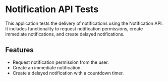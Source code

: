 # Notification API Tests

This application tests the delivery of notifications using the Notification API. It includes functionality to request notification permissions, create immediate notifications, and create delayed notifications.

## Features

- Request notification permission from the user.
- Create an immediate notification.
- Create a delayed notification with a countdown timer.
